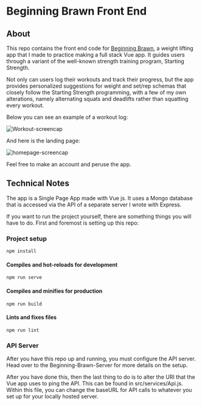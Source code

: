 # Beginning Brawn Front End

## About

This repo contains the front end code for [Beginning Brawn](https://beginning-brawn.herokuapp.com/), a weight lifting app that I made to practice making a full stack Vue app. It guides users through a variant of the well-known strength training program, Starting Strength.

Not only can users log their workouts and track their progress, but the app provides personalized suggestions for weight and set/rep schemas that closely follow the Starting Strength programming, with a few of my own alterations, namely alternating squats and deadlifts rather than squatting every workout.

Below you can see an example of a workout log:

![Workout-screencap](https://user-images.githubusercontent.com/78166995/128382249-20998e8a-4c3c-415f-8970-54081aeca202.PNG)

And here is the landing page:

![homepage-screencap](https://user-images.githubusercontent.com/78166995/128382234-1be58aa5-a459-48d2-9076-180e8182cbf6.PNG)

Feel free to make an account and peruse the app.

## Technical Notes

The app is a Single Page App made with Vue js. It uses a Mongo database that is accessed via the API of a separate server I wrote with Express.

If you want to run the project yourself, there are something things you will have to do. First and foremost is setting up this repo:


### Project setup
```
npm install
```

#### Compiles and hot-reloads for development
```
npm run serve
```

#### Compiles and minifies for production
```
npm run build
```

#### Lints and fixes files
```
npm run lint
```

### API Server

After you have this repo up and running, you must configure the API server. Head over to the Beginning-Brawn-Server for more details on the setup.

After you have done this, then the last thing to do is to alter the URI that the Vue app uses to ping the API. This can be found in src/services/Api.js. Within this file, you can change the baseURL for API calls to whatever you set up for your locally hosted server.
